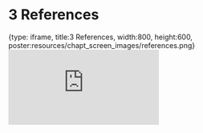 # 3 References
 
{type: iframe, title:3 References, width:800, height:600, poster:resources/chapt_screen_images/references.png}
![](https://andrew-bortvin.github.io/slimNotes/no_toc/references.html)
 

 
